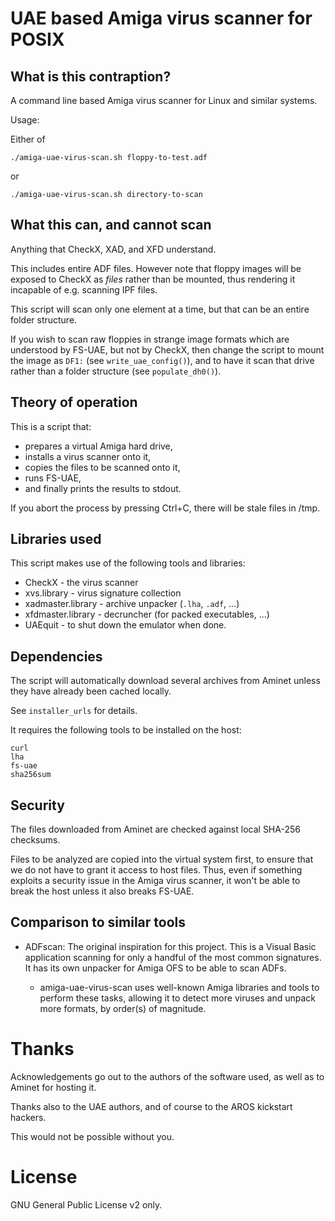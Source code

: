 UAE based Amiga virus scanner for POSIX
========================================


What is this contraption?
--------------------------

A command line based Amiga virus scanner for Linux and similar systems.

Usage:

Either of

    ./amiga-uae-virus-scan.sh floppy-to-test.adf

or

    ./amiga-uae-virus-scan.sh directory-to-scan


What this can, and cannot scan
-------------------------------

Anything that CheckX, XAD, and XFD understand.

This includes entire ADF files.
However note that floppy images will be exposed to CheckX
as *files* rather than be mounted, thus rendering it
incapable of e.g. scanning IPF files.

This script will scan only one element at a time, but that
can be an entire folder structure.


If you wish to scan raw floppies in strange image formats
which are understood by FS-UAE, but not by CheckX, then
change the script to mount the image as `DF1:`
(see `write_uae_config()`), and to have it scan that drive
rather than a folder structure (see `populate_dh0()`).


Theory of operation
--------------------

This is a script that:

 - prepares a virtual Amiga hard drive,
 - installs a virus scanner onto it,
 - copies the files to be scanned onto it,
 - runs FS-UAE,
 - and finally prints the results to stdout.

If you abort the process by pressing Ctrl+C, there will be
stale files in /tmp.


Libraries used
---------------

This script makes use of the following tools and libraries:

 - CheckX - the virus scanner
 - xvs.library - virus signature collection
 - xadmaster.library - archive unpacker (`.lha`, `.adf`, ...)
 - xfdmaster.library - decruncher (for packed executables, ...)
 - UAEquit - to shut down the emulator when done.


Dependencies
-------------

The script will automatically download several archives from
Aminet unless they have already been cached locally.

See `installer_urls` for details.

It requires the following tools to be installed on the host:

    curl
    lha
    fs-uae
    sha256sum


Security
---------

The files downloaded from Aminet are checked against local
SHA-256 checksums.

Files to be analyzed are copied into the virtual system first,
to ensure that we do not have to grant it access to host files.
Thus, even if something exploits a security issue in the Amiga
virus scanner, it won't be able to break the host unless it
also breaks FS-UAE.


Comparison to similar tools
----------------------------

- ADFscan: The original inspiration for this project.
  This is a Visual Basic application scanning for only a
  handful of the most common signatures. It has its own
  unpacker for Amiga OFS to be able to scan ADFs.

  + amiga-uae-virus-scan uses well-known Amiga libraries and
    tools to perform these tasks, allowing it to detect more
    viruses and unpack more formats, by order(s) of magnitude.



Thanks
=======

Acknowledgements go out to the authors of the software used,
as well as to Aminet for hosting it.

Thanks also to the UAE authors, and of course to the AROS
kickstart hackers.

This would not be possible without you.



License
========

GNU General Public License v2 only.
